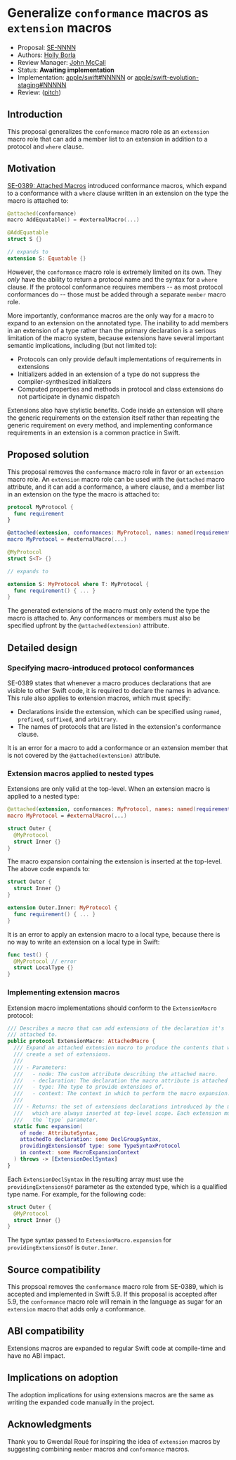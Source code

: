 # Generalize `conformance` macros as `extension` macros

* Proposal: [SE-NNNN](NNNN-extension-macros.md)
* Authors: [Holly Borla](https://github.com/hborla)
* Review Manager: [John McCall](https://github.com/rjmccall)
* Status: **Awaiting implementation**
* Implementation: [apple/swift#NNNNN](https://github.com/apple/swift/pull/NNNNN) or [apple/swift-evolution-staging#NNNNN](https://github.com/apple/swift-evolution-staging/pull/NNNNN)
* Review: ([pitch](https://forums.swift.org/t/pitch-generalize-conformance-macros-as-extension-macros/65653))


## Introduction

This proposal generalizes the `conformance` macro role as an `extension` macro role that can add a member list to an extension in addition to a protocol and `where` clause.

## Motivation

[SE-0389: Attached Macros](0389-attached-macros.md) introduced conformance macros, which expand to a conformance with a `where` clause written in an extension on the type the macro is attached to:

```swift
@attached(conformance)
macro AddEquatable() = #externalMacro(...)

@AddEquatable
struct S {}

// expands to
extension S: Equatable {}
```

However, the `conformance` macro role is extremely limited on its own. They _only_ have the ability to return a protocol name and the syntax for a `where` clause. If the protocol conformance requires members -- as most protocol conformances do -- those must be added through a separate `member` macro role.

More importantly, conformance macros are the only way for a macro to expand to an extension on the annotated type. The inability to add members in an extension of a type rather than the primary declaration is a serious limitation of the macro system, because extensions have several important semantic implications, including (but not limited to):

* Protocols can only provide default implementations of requirements in extensions
* Initializers added in an extension of a type do not suppress the compiler-synthesized initializers
* Computed properties and methods in protocol and class extensions do not participate in dynamic dispatch

Extensions also have stylistic benefits. Code inside an extension will share the generic requirements on the extension itself rather than repeating the generic requirement on every method, and implementing conformance requirements in an extension is a common practice in Swift.

## Proposed solution

This proposal removes the `conformance` macro role in favor or an `extension` macro role. An `extension` macro role can be used with the `@attached` macro attribute, and it can add a conformance, a where clause, and a member list in an extension on the type the macro is attached to:

```swift
protocol MyProtocol {
  func requirement
}

@attached(extension, conformances: MyProtocol, names: named(requirement))
macro MyProtocol = #externalMacro(...)

@MyProtocol
struct S<T> {}

// expands to

extension S: MyProtocol where T: MyProtocol {
  func requirement() { ... }
}
```

The generated extensions of the macro must only extend the type the macro is attached to. Any conformances or members must also be specified upfront by the `@attached(extension)` attribute.

## Detailed design

### Specifying macro-introduced protocol conformances

SE-0389 states that whenever a macro produces declarations that are visible to other Swift code, it is required to declare the names in advance. This rule also applies to extension macros, which must specify:

* Declarations inside the extension, which can be specified using `named`, `prefixed`, `suffixed`, and `arbitrary`.
* The names of protocols that are listed in the extension's conformance clause.

It is an error for a macro to add a conformance or an extension member that is not covered by the `@attached(extension)` attribute.

### Extension macros applied to nested types

Extensions are only valid at the top-level. When an extension macro is applied to a nested type:

```swift
@attached(extension, conformances: MyProtocol, names: named(requirement))
macro MyProtocol = #externalMacro(...)

struct Outer {
  @MyProtocol
  struct Inner {}
}
```

The macro expansion containing the extension is inserted at the top-level. The above code expands to:

```swift
struct Outer {
  struct Inner {}
}

extension Outer.Inner: MyProtocol {
  func requirement() { ... }
}
```

It is an error to apply an extension macro to a local type, because there is no way to write an extension on a local type in Swift:

```swift
func test() {
  @MyProtocol // error
  struct LocalType {}
}
```

### Implementing extension macros

Extension macro implementations should conform to the `ExtensionMacro` protocol:

```swift
/// Describes a macro that can add extensions of the declaration it's
/// attached to.
public protocol ExtensionMacro: AttachedMacro {
  /// Expand an attached extension macro to produce the contents that will 
  /// create a set of extensions.
  ///
  /// - Parameters:
  ///   - node: The custom attribute describing the attached macro.
  ///   - declaration: The declaration the macro attribute is attached to.
  ///   - type: The type to provide extensions of.
  ///   - context: The context in which to perform the macro expansion.
  ///
  /// - Returns: the set of extensions declarations introduced by the macro,
  ///   which are always inserted at top-level scope. Each extension must extend
  ///   the `type` parameter.
  static func expansion(
    of node: AttributeSyntax,
    attachedTo declaration: some DeclGroupSyntax,
    providingExtensionsOf type: some TypeSyntaxProtocol
    in context: some MacroExpansionContext
  ) throws -> [ExtensionDeclSyntax]
}
```

Each `ExtensionDeclSyntax` in the resulting array must use the `providingExtensionsOf` parameter as the extended type, which is a qualified type name. For example, for the following code:

```swift
struct Outer {
  @MyProtocol
  struct Inner {}
}
```

The type syntax passed to `ExtensionMacro.expansion` for `providingExtensionsOf` is `Outer.Inner`.

## Source compatibility

This propsoal removes the `conformance` macro role from SE-0389, which is accepted and implemented in Swift 5.9. If this proposal is accepted after 5.9, the `conformance` macro role will remain in the language as sugar for an `extension` macro that adds only a conformance.

## ABI compatibility

Extensions macros are expanded to regular Swift code at compile-time and have no ABI impact.

## Implications on adoption

The adoption implications for using extensions macros are the same as writing the expanded code manually in the project.

## Acknowledgments

Thank you to Gwendal Roué for inspiring the idea of `extension` macros by suggesting combining `member` macros and `conformance` macros.